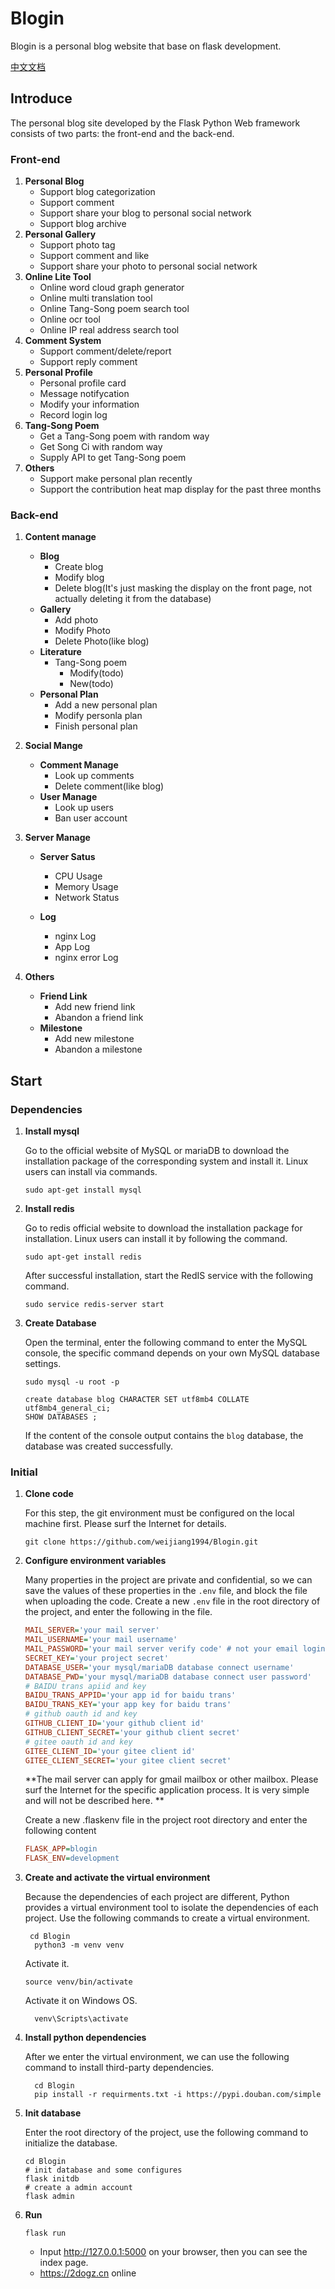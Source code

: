 # Blogin

Blogin is a personal blog website that base on flask development.

[中文文档](https://github.com/weijiang1994/Blogin/blob/master/README.md)

## Introduce

The personal blog site developed by the Flask Python Web framework consists of two parts: the front-end and the back-end.

### Front-end

1. **Personal Blog**
   - Support blog categorization
   - Support comment 
   - Support  share your blog to personal social network
   - Support blog archive
2. **Personal Gallery**
   - Support photo tag
   - Support comment and like
   - Support share your photo to personal social network
3. **Online Lite Tool**
   - Online word cloud graph generator
   - Online multi translation tool
   - Online Tang-Song poem search tool
   - Online ocr tool
   - Online IP real address search tool
4. **Comment System**
   - Support comment/delete/report
   - Support reply comment
5. **Personal Profile**
   - Personal profile card
   - Message notifycation
   - Modify your information
   - Record login log
6. **Tang-Song Poem**
   - Get a Tang-Song poem with random way
   - Get Song Ci with random way
   - Supply API to get Tang-Song poem
7. **Others**
   - Support make personal plan recently
   - Support the contribution heat map display for the past three months

### Back-end

1. **Content manage**

   - **Blog** 
     - Create blog
     - Modify blog
     - Delete blog(It's just masking the display on the front page, not actually deleting it from the database)
   - **Gallery**
     - Add photo
     - Modify Photo
     - Delete Photo(like blog)
   - **Literature**
     - Tang-Song poem
       - Modify(todo)
       - New(todo)
   - **Personal Plan**
     - Add a new personal plan
     - Modify personla plan
     - Finish personal plan

2. **Social Mange**

   - **Comment Manage**
     - Look up comments
     - Delete comment(like blog)
   - **User Manage**
     - Look up users
     - Ban user account

3. **Server Manage**

   - **Server Satus**
     - CPU Usage
     - Memory Usage
     - Network Status

   - **Log**
     - nginx Log
     - App Log
     - nginx error Log

4. **Others**

   - **Friend Link**
     - Add new friend link
     - Abandon a friend link
   - **Milestone**
     - Add new milestone
     - Abandon a milestone

## Start

### Dependencies

1. **Install mysql**

   Go to the official website of MySQL or mariaDB to download the installation package of the corresponding system and install it. Linux users can install via commands.

   ```shell
   sudo apt-get install mysql
   ```

2. **Install redis**

   Go to redis official website to download the installation package for installation. Linux users can install it by following the command.

   ```shell
   sudo apt-get install redis
   ```

   After successful installation, start the RedIS service with the following command.

   ```shell
   sudo service redis-server start
   ```

3. **Create Database**

   Open the terminal, enter the following command to enter the MySQL console, the specific command depends on your own MySQL database settings.

   ```shell
   sudo mysql -u root -p
   ```

   ```mysql
   create database blog CHARACTER SET utf8mb4 COLLATE utf8mb4_general_ci;
   SHOW DATABASES ;
   ```

   If the content of the console output contains the `blog` database, the database was created successfully.

### Initial

1. **Clone code**

   For this step, the git environment must be configured on the local machine first. Please surf the Internet for details.

   ```shell
   git clone https://github.com/weijiang1994/Blogin.git
   ```

2. **Configure environment variables** 

   Many properties in the project are private and confidential, so we can save the values of these properties in the `.env` file, and block the file when uploading the code. Create a new `.env` file in the root directory of the project, and enter the following in the file.

   ```INI
   MAIL_SERVER='your mail server'
   MAIL_USERNAME='your mail username'
   MAIL_PASSWORD='your mail server verify code' # not your email login password
   SECRET_KEY='your project secret'
   DATABASE_USER='your mysql/mariaDB database connect username'
   DATABASE_PWD='your mysql/mariaDB database connect user password'
   # BAIDU trans apiid and key
   BAIDU_TRANS_APPID='your app id for baidu trans'
   BAIDU_TRANS_KEY='your app key for baidu trans'
   # github oauth id and key
   GITHUB_CLIENT_ID='your github client id'
   GITHUB_CLIENT_SECRET='your github client secret'
   # gitee oauth id and key
   GITEE_CLIENT_ID='your gitee client id'
   GITEE_CLIENT_SECRET='your gitee client secret'
   ```

   **The mail server can apply for gmail mailbox or other mailbox. Please surf the Internet for the specific application process. It is very simple and will not be described here. **

   Create a new .flaskenv file in the project root directory and enter the following content

   ```ini
   FLASK_APP=blogin
   FLASK_ENV=development
   ```

3. **Create and activate the virtual environment**

   Because the dependencies of each project are different, Python provides a virtual environment tool to isolate the dependencies of each project. Use the following commands to create a virtual environment.

   ```shell
    cd Blogin
     python3 -m venv venv
   ```

   Activate it.

   ```shell
   source venv/bin/activate
   ```

   Activate it on Windows OS.

   ```shell
     venv\Scripts\activate
   ```

4. **Install python dependencies**

   After we enter the virtual environment, we can use the following command to install third-party dependencies.

   ```shell
     cd Blogin
     pip install -r requirments.txt -i https://pypi.douban.com/simple
   ```

5. **Init database**

   Enter the root directory of the project, use the following command to initialize the database.

   ```shell
   cd Blogin
   # init database and some configures
   flask initdb
   # create a admin account
   flask admin
   ```

6. **Run**

   ```shell
   flask run
   ```

   - Input http://127.0.0.1:5000 on your browser, then you can see the index page.
   - https://2dogz.cn online